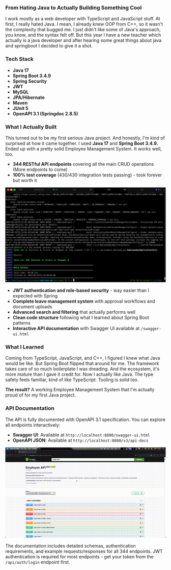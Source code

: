 ### **From Hating Java to Actually Building Something Cool**

I work mostly as a web developer with TypeScript and JavaScript stuff. At first, I really hated Java. I mean, I already knew OOP from C++, so it wasn't the complexity that bugged me. I just didn't like some of Java's approach, you know, and the syntax felt off. But this year I have a new teacher which actually is a java developer and after hearing some great things about java and springboot I decided to give it a shot.

### Tech Stack

- **Java 17**
- **Spring Boot 3.4.9**
- **Spring Security**
- **JWT**
- **MySQL**
- **JPA/Hibernate**
- **Maven**
- **JUnit 5**
- **OpenAPI 3.1 (Springdoc 2.8.5)**

### **What I Actually Built**

This turned out to be my first serious Java project. And honestly, I'm kind of surprised at how it came together. I used **Java 17** and **Spring Boot 3.4.9.** Ended up with a pretty solid Employee Management System. It works well, too.

- **344 RESTful API endpoints** covering all the main CRUD operations (More endpoints to come)
- **100% test coverage** (430/430 integration tests passing) - took forever but worth it

![All Tests Passing](media/allTestsPassing.png)

- **JWT authentication and role-based security** - way easier than I expected with Spring
- **Complete leave management system** with approval workflows and document uploads
- **Advanced search and filtering** that actually performs well
- **Clean code structure** following what I learned about Spring Boot patterns
- **Interactive API documentation** with Swagger UI available at `/swagger-ui.html`

### **What I Learned**

Coming from TypeScript, JavaScript, and C++, I figured I knew what Java would be like. But Spring Boot flipped that around for me. The framework takes care of so much boilerplate I was dreading. And the ecosystem, it's more mature than I gave it credit for. Now I actually like Java. The type safety feels familiar, kind of like TypeScript. Tooling is solid too.

**The result?** A working Employee Management System that I'm actually proud of for my first Java project.

### **API Documentation**

The API is fully documented with OpenAPI 3.1 specification. You can explore all endpoints interactively:

- **Swagger UI**: Available at `http://localhost:8080/swagger-ui.html`
- **OpenAPI JSON**: Available at `http://localhost:8080/v3/api-docs`

![Swagger UI Demo](media/demo.gif)

The documentation includes detailed schemas, authentication requirements, and example requests/responses for all 344 endpoints. JWT authentication is required for most endpoints - get your token from the `/api/auth/login` endpoint first.
